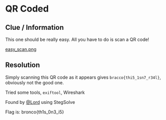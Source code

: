 # QR Coded

## Clue / Information

This one should be really easy. All you have to do is scan a QR code!

[easy_scan.png](./easy_scan.png)

## Resolution

Simply scanning this QR code as it appears gives `bracco{thi5_1sn7_r34l}`, obviously not the good one.

Tried some tools, `exiftool`, Wireshark

Found by [@Lord](https://github.com/trubat-d) using StegSolve

Flag is: bronco{th1s_0n3_i5}
